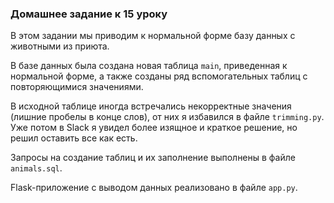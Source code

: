 ### Домашнее задание к 15 уроку
В этом задании мы приводим к нормальной форме базу данных с животными из приюта.

В базе данных была создана новая таблица `main`, 
приведенная к нормальной форме, а также созданы ряд вспомогательных таблиц 
с повторяющимися значениями.

В исходной таблице иногда встречались некорректные значения (лишние пробелы
в конце слов), от них я избавился в файле `trimming.py`. Уже потом в Slack я увидел более изящное и краткое решение, но решил оставить все как есть.

Запросы на создание таблиц и их заполнение выполнены в файле `animals.sql`.

Flask-приложение с выводом данных реализовано в файле `app.py`.